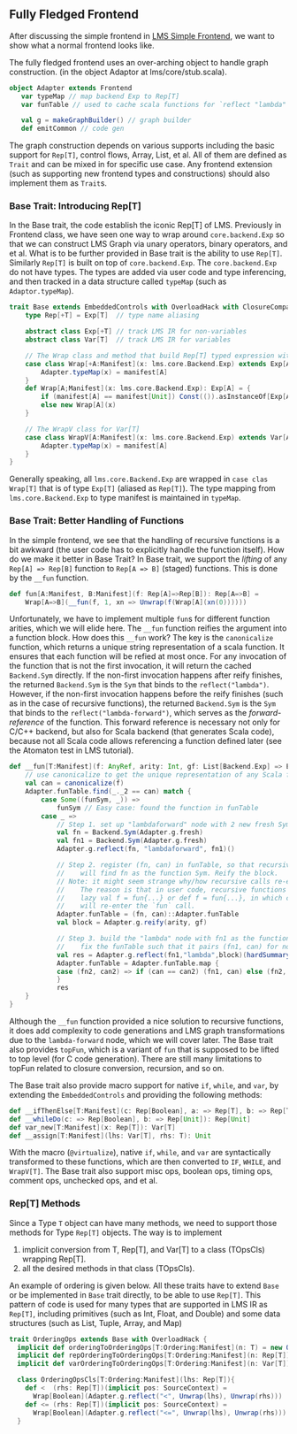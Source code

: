 ## Fully Fledged Frontend

After discussing the simple frontend in [LMS Simple Frontend](https://github.com/TiarkRompf/lms-clean/doc/main/scala/lms/core/frontend.md), we want to show
what a normal frontend looks like.

The fully fledged frontend uses an over-arching object to handle graph construction.
(in the object Adaptor at lms/core/stub.scala).

``` scala
object Adapter extends Frontend
   var typeMap // map backend Exp to Rep[T]
   var funTable // used to cache scala functions for `reflect "lambda"`

   val g = makeGraphBuilder() // graph builder
   def emitCommon // code gen
```

The graph construction depends on various supports including the basic support for `Rep[T]`,
control flows, Array, List, et al. All of them are defined as `Trait` and can be mixed in
for specific use case. Any frontend extension (such as supporting new frontend types and
constructions) should also implement them as `Trait`s.

### Base Trait: Introducing Rep[T]

In the Base trait, the code establish the iconic Rep[T] of LMS.
Previously in Frontend class, we have seen one way to wrap around
`core.backend.Exp` so that we can construct LMS Graph via unary operators,
binary operators, and et al. What is to be further provided in Base trait
is the ability to use `Rep[T]`. Similarly `Rep[T]` is built on top of
`core.backend.Exp`. The `core.backend.Exp` do not have types. The types are
added via user code and type inferencing, and then tracked in a data structure
called `typeMap` (such as `Adaptor.typeMap`).

``` scala
trait Base extends EmbeddedControls with OverloadHack with ClosureCompare {
    type Rep[+T] = Exp[T]  // type name aliasing

    abstract class Exp[+T] // track LMS IR for non-variables
    abstract class Var[T]  // track LMS IR for variables

    // The Wrap class and method that build Rep[T] typed expression with type tracking
    case class Wrap[+A:Manifest](x: lms.core.Backend.Exp) extends Exp[A] {
        Adapter.typeMap(x) = manifest[A]
    }
    def Wrap[A;Manifest](x: lms.core.Backend.Exp): Exp[A] = {
        if (manifest[A] == manifest[Unit]) Const(()).asInstanceOf[Exp[A]]
        else new Wrap[A](x)
    }

    // The WrapV class for Var[T]
    case class WrapV[A:Manifest](x: lms.core.Backend.Exp) extends Var[A] {
        Adapter.typeMap(x) = manifest[A]
    }
}
```

Generally speaking, all `lms.core.Backend.Exp` are wrapped in `case clas Wrap[T]`
that is of type `Exp[T]` (aliased as `Rep[T]`). The type mapping from `lms.core.Backend.Exp`
to type manifest is maintained in `typeMap`.


### Base Trait: Better Handling of Functions

In the simple frontend, we see that the handling of recursive functions is
a bit awkward (the user code has to explicitly handle the function itself).
How do we make it better in Base Trait? In Base trait, we support the *lifting*
of any `Rep[A] => Rep[B]` function to `Rep[A => B]` (staged) functions.
This is done by the `__fun` function.

``` scala
def fun[A:Manifest, B:Manifest](f: Rep[A]=>Rep[B]): Rep[A=>B] =
    Wrap[A=>B](__fun(f, 1, xn => Unwrap(f(Wrap[A](xn(0))))))
```

Unfortunately, we have to implement multiple `fun`s for different function
arities, which we will elide here. The `__fun` function reifies the argument
into a function block. How does this `__fun` work? The key is the `canonicalize` function,
which returns a unique string representation of a scala function. It ensures that
each function will be refied at most once. For any invocation of the function that is
not the first invocation, it will return the cached `Backend.Sym` directly.
If the non-first invocation happens after reify finishes, the returned `Backend.Sym`
is the `Sym` that binds to the `reflect("lambda")`. However, if the non-first
invocation happens before the reify finishes (such as in the case of recursive functions),
the returned `Backend.Sym` is the `Sym` that binds to the `reflect("lambda-forward")`,
which serves as the *forward-reference* of the function. This forward reference is necessary
not only for C/C++ backend, but also for Scala backend (that generates Scala code),
because not all Scala code allows referencing a function defined later (see the Atomaton test
in LMS tutorial).

``` scala
def __fun[T:Manifest](f: AnyRef, arity: Int, gf: List[Backend.Exp] => Backend.Exp): Backend.Exp = {
    // use canonicalize to get the unique representation of any Scala function
    val can = canonicalize(f)
    Adapter.funTable.find(_._2 == can) match {
        case Some((funSym, _)) =>
            funSym // Easy case: found the function in funTable
        case _ =>
            // Step 1. set up "lambdaforward" node with 2 new fresh Syms
            val fn = Backend.Sym(Adapter.g.fresh)
            val fn1 = Backend.Sym(Adapter.g.fresh)
            Adapter.g.reflect(fn, "lambdaforward", fn1)()

            // Step 2. register (fn, can) in funTable, so that recursive calls
            //    will find fn as the function Sym. Reify the block.
            // Note: it might seem strange why/how recursive calls re-enter this __fun() function.
            //    The reason is that in user code, recursive functions have to be written as
            //    lazy val f = fun{...} or def f = fun{...}, in which case the recursive calls
            //    will re-enter the `fun` call.
            Adapter.funTable = (fn, can)::Adapter.funTable
            val block = Adapter.g.reify(arity, gf)

            // Step 3. build the "lambda" node with fn1 as the function name
            //    fix the funTable such that it pairs (fn1, can) for non-recursive uses.
            val res = Adapter.g.reflect(fn1,"lambda",block)(hardSummary(fn))
            Adapter.funTable = Adapter.funTable.map {
            case (fn2, can2) => if (can == can2) (fn1, can) else (fn2, can2)
            }
            res
    }
}
```

Although the `__fun` function provided a nice solution to recursive functions, it does
add complexity to code generations and LMS graph transformations due to the `lambda-forward` node,
which we will cover later.
The Base trait also provides `topFun`, which is a variant of `fun` that is supposed to be lifted
to top level (for C code generation). There are still many limitations to topFun related to closure
conversion, recursion, and so on.

The Base trait also provide macro support for native `if`, `while`, and `var`, by extending
the `EmbeddedControls` and providing the following methods:

``` scala
def __ifThenElse[T:Manifest](c: Rep[Boolean], a: => Rep[T], b: => Rep[T]): Rep[T]
def __whileDo(c: => Rep[Boolean], b: => Rep[Unit]): Rep[Unit]
def var_new[T:Manifest](x: Rep[T]): Var[T]
def __assign[T:Manifest](lhs: Var[T], rhs: T): Unit
```

With the macro (`@virtualize`), native `if`, `while`, and `var` are syntactically transformed
to these functions, which are then converted to `IF`, `WHILE`, and `WrapV[T]`.
The Base trait also support misc ops, boolean ops, timing ops, comment ops, unchecked ops, and
et al.

###  Rep[T] Methods

Since a Type `T` object can have many methods, we need to support those methods for Type `Rep[T]`
objects. The way is to implement

1. implicit conversion from T, Rep[T], and Var[T] to a class (TOpsCls) wrapping Rep[T].
2. all the desired methods in that class (TOpsCls).

An example of ordering is given below. All these traits have to extend `Base` or be implemented
in `Base` trait directly, to be able to use `Rep[T]`. This pattern of code is used for many types
that are supported in LMS IR as `Rep[T]`, including primitives (such as Int, Float, and Double) and
some data structures (such as List, Tuple, Array, and Map)

``` scala
trait OrderingOps extends Base with OverloadHack {
  implicit def orderingToOrderingOps[T:Ordering:Manifest](n: T) = new OrderingOpsCls(unit(n))
  implicit def repOrderingToOrderingOps[T:Ordering:Manifest](n: Rep[T]) = new OrderingOpsCls(n)
  implicit def varOrderingToOrderingOps[T:Ordering:Manifest](n: Var[T]) = new OrderingOpsCls(readVar(n))

  class OrderingOpsCls[T:Ordering:Manifest](lhs: Rep[T]){
    def <  (rhs: Rep[T])(implicit pos: SourceContext) =
      Wrap[Boolean](Adapter.g.reflect("<", Unwrap(lhs), Unwrap(rhs)))
    def <= (rhs: Rep[T])(implicit pos: SourceContext) =
      Wrap[Boolean](Adapter.g.reflect("<=", Unwrap(lhs), Unwrap(rhs)))
  }
```


